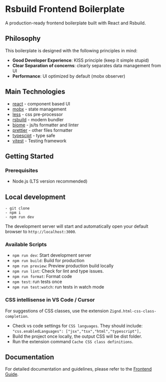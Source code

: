 # Rsbuild Frontend Boilerplate

A production-ready frontend boilerplate built with React and Rsbuild.

## Philosophy

This boilerplate is designed with the following principles in mind:

- **Good Developer Experience**: KISS principle (keep it simple stupid)
- **Clear Separation of concerns**: clearly separates data management from UI
- **Performance**: UI optimized by default (mobx observer)

## Main Technologies

- [react](https://react.dev/) -  component based UI
- [mobx](https://mobx.js.org/) -  state management
- [less](https://lesscss.org/) - css pre-processor
- [rsbuild](https://rsbuild.dev/) - modern bundler
- [biome](https://biomejs.dev/) - js/ts formatter and linter
- [prettier](https://prettier.io/) - other files formatter
- [typescipt](https://www.typescriptlang.org/) - type safe
- [vitest](https://vitest.dev/) - Testing framework

## Getting Started

### Prerequisites

- Node.js (LTS version recommended)

## Local development

```
- git clone
- npm i
- npm run dev
```

The development server will start and automatically open your default browser to `http://localhost:3000`.

### Available Scripts

- `npm run dev`: Start development server
- `npm run build`: Build for production
- `npm run preview`: Preview production build locally
- `npm run lint`: Check for lint and type issues.
- `npm run format`: Format code
- `npm test`: run tests once
- `npm run test:watch`: run tests in watch mode

### CSS intellisense in VS Code / Cursor

For suggestions of CSS classes, use the extension `Zignd.html-css-class-completion`.
- Check vs code settings for `CSS languages`. They should include: 
  `"css.enabledLanguages": ["jsx","tsx","html","typescript"],`
- Build the project once locally, the output CSS will be dist folder.
- Run the extension command `Cache CSS class definitions`.

## Documentation

For detailed documentation and guidelines, please refer to the [Frontend Guide](./docs/frontend-guide/).


